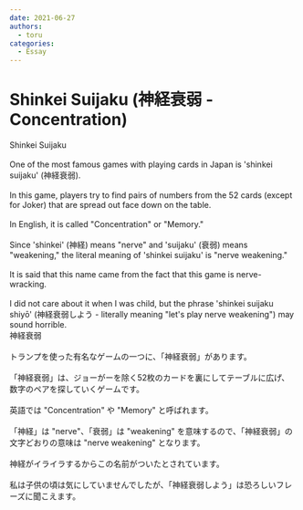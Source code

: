 ```yaml
---
date: 2021-06-27
authors:
  - toru
categories:
  - Essay
---
```


<h1 id="subject_show">Shinkei Suijaku (神経衰弱 - Concentration)</h1>
<div class="date" hidden>Jun 27, 2021 09:56</div>
<div id="post"><div id="body_show_ori">
Shinkei Suijaku<br/><br/>One of the most famous games with playing cards in Japan is 'shinkei suijaku' (神経衰弱).<br/><br/>In this game, players try to find pairs of numbers from the 52 cards (except for Joker) that are spread out face down on the table.<br/><br/>In English, it is called "Concentration" or "Memory."<br/><br/>Since 'shinkei' (神経) means "nerve" and 'suijaku' (衰弱) means "weakening," the literal meaning of 'shinkei suijaku' is "nerve weakening."<br/><br/>It is said that this name came from the fact that this game is nerve-wracking.<br/><br/>I did not care about it when I was child, but the phrase 'shinkei suijaku shiyō' (神経衰弱しよう - literally meaning "let's play nerve weakening") may sound horrible.
</div></div>

<!-- more -->

<div id="post_ja"><div id="body_show_mo">
神経衰弱<br/><br/>トランプを使った有名なゲームの一つに、「神経衰弱」があります。<br/><br/>「神経衰弱」は、ジョーがーを除く52枚のカードを裏にしてテーブルに広げ、数字のペアを探していくゲームです。<br/><br/>英語では "Concentration" や "Memory" と呼ばれます。<br/><br/>「神経」は "nerve"、「衰弱」は "weakening" を意味するので、「神経衰弱」の文字どおりの意味は "nerve weakening" となります。<br/><br/>神経がイライラするからこの名前がついたとされています。<br/><br/>私は子供の頃は気にしていませんでしたが、「神経衰弱しよう」は恐ろしいフレーズに聞こえます。
</div></div>
